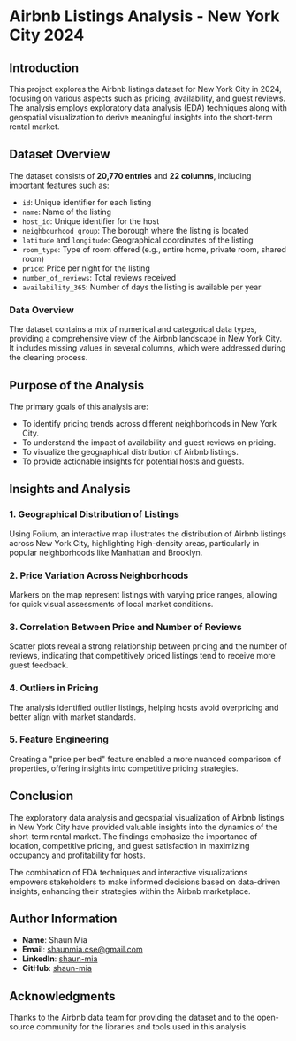 # Airbnb Listings Analysis - New York City 2024

## Introduction
This project explores the Airbnb listings dataset for New York City in 2024, focusing on various aspects such as pricing, availability, and guest reviews. The analysis employs exploratory data analysis (EDA) techniques along with geospatial visualization to derive meaningful insights into the short-term rental market.

## Dataset Overview
The dataset consists of **20,770 entries** and **22 columns**, including important features such as:
- `id`: Unique identifier for each listing
- `name`: Name of the listing
- `host_id`: Unique identifier for the host
- `neighbourhood_group`: The borough where the listing is located
- `latitude` and `longitude`: Geographical coordinates of the listing
- `room_type`: Type of room offered (e.g., entire home, private room, shared room)
- `price`: Price per night for the listing
- `number_of_reviews`: Total reviews received
- `availability_365`: Number of days the listing is available per year

### Data Overview
The dataset contains a mix of numerical and categorical data types, providing a comprehensive view of the Airbnb landscape in New York City. It includes missing values in several columns, which were addressed during the cleaning process.

## Purpose of the Analysis
The primary goals of this analysis are:
- To identify pricing trends across different neighborhoods in New York City.
- To understand the impact of availability and guest reviews on pricing.
- To visualize the geographical distribution of Airbnb listings.
- To provide actionable insights for potential hosts and guests.

## Insights and Analysis

### 1. Geographical Distribution of Listings
Using Folium, an interactive map illustrates the distribution of Airbnb listings across New York City, highlighting high-density areas, particularly in popular neighborhoods like Manhattan and Brooklyn.

### 2. Price Variation Across Neighborhoods
Markers on the map represent listings with varying price ranges, allowing for quick visual assessments of local market conditions.

### 3. Correlation Between Price and Number of Reviews
Scatter plots reveal a strong relationship between pricing and the number of reviews, indicating that competitively priced listings tend to receive more guest feedback.

### 4. Outliers in Pricing
The analysis identified outlier listings, helping hosts avoid overpricing and better align with market standards.

### 5. Feature Engineering
Creating a "price per bed" feature enabled a more nuanced comparison of properties, offering insights into competitive pricing strategies.

## Conclusion
The exploratory data analysis and geospatial visualization of Airbnb listings in New York City have provided valuable insights into the dynamics of the short-term rental market. The findings emphasize the importance of location, competitive pricing, and guest satisfaction in maximizing occupancy and profitability for hosts. 

The combination of EDA techniques and interactive visualizations empowers stakeholders to make informed decisions based on data-driven insights, enhancing their strategies within the Airbnb marketplace.

## Author Information
- **Name**: Shaun Mia
- **Email**: shaunmia.cse@gmail.com
- **LinkedIn**: [shaun-mia](https://www.linkedin.com/in/shaun-mia/)
- **GitHub**: [shaun-mia](https://github.com/shaun-mia)

## Acknowledgments
Thanks to the Airbnb data team for providing the dataset and to the open-source community for the libraries and tools used in this analysis.
